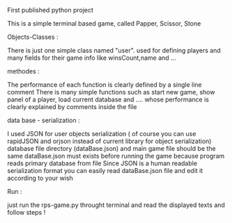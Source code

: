 First published python project

This is a simple terminal based game, called Papper, Scissor, Stone

Objects-Classes :

There is just one simple class named "user".
used for defining players and many fields for their game info like winsCount,name and ...


methodes : 

The performance of each function is clearly defined by a single line comment
There is many simple functions such as start new game, show panel of a player, load current database and .... whose performance is clearly explained by comments inside the file


data base - serialization :

I used JSON for user objects serialization ( of course you can use rapidJSON and orjson instead of current library for object serialization)
database file directory (dataBase.json) and main game file should be the same 
dataBase.json must exists before running the game because program reads primary database from file
Since JSON is a human readable serialization format you can easily read dataBase.json file and edit it according to your wish











Run :

just run the rps-game.py throught terminal and read the displayed texts and follow steps !


